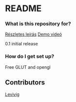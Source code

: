 # README #


### What is this repository for? ###

[Részletes leírás](https://docs.google.com/document/d/1hbWCTuB8P8HgKGj6AfJovJAuGkNbnd-_Syp4OWT2lLE/edit)
[Demo videó](https://drive.google.com/file/d/0B9kHTbVLEHu6NHZqbTVZaFRZTWs/view)

0.1 initial release

### How do I get set up? ###

Free GLUT
and opengl


## Contributors

[Levivig](https://twitter.com/Levivig)